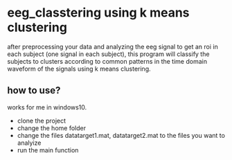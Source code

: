 # eeg_classtering using k means clustering

after preprocessing your data and analyzing the eeg signal to get an roi in each subject (one signal in each subject),
this program will classify the subjects to clusters according to common patterns in the time domain waveform of the signals using k means clustering.

## how to use?

works for me in windows10.

* clone the project
* change the home folder
* change the files datatarget1.mat, datatarget2.mat to the files you want to analyize
* run the main function

